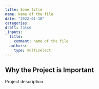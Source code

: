 ```yaml
---
title: Some title
name: Name of the file
date: "2022-01-10"
categories:
draft: false
_inputs:
  title:
    comment: name of the file
  authors:
    type: multiselect
---
```


## Why the Project is Important

Project description.